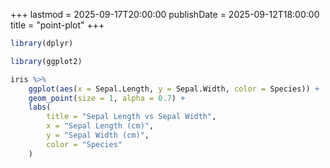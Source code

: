 +++
lastmod = 2025-09-17T20:00:00
publishDate = 2025-09-12T18:00:00
title = "point-plot"
+++


```r
library(dplyr)
```

```r
library(ggplot2)
```

```r
iris %>%
    ggplot(aes(x = Sepal.Length, y = Sepal.Width, color = Species)) +
    geom_point(size = 1, alpha = 0.7) +
    labs(
        title = "Sepal Length vs Sepal Width",
        x = "Sepal Length (cm)",
        y = "Sepal Width (cm)",
        color = "Species"
    )
```
